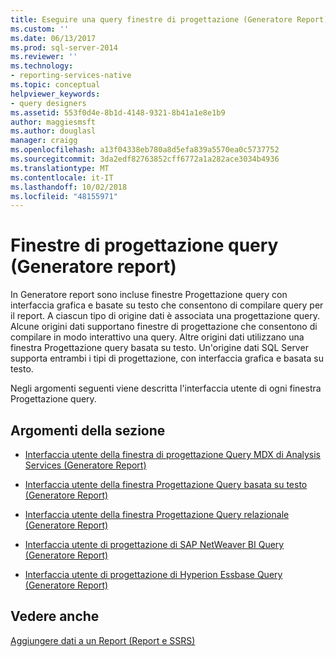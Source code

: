 ```yaml
---
title: Eseguire una query finestre di progettazione (Generatore Report) | Microsoft Docs
ms.custom: ''
ms.date: 06/13/2017
ms.prod: sql-server-2014
ms.reviewer: ''
ms.technology:
- reporting-services-native
ms.topic: conceptual
helpviewer_keywords:
- query designers
ms.assetid: 553f0d4e-8b1d-4148-9321-8b41a1e8e1b9
author: maggiesmsft
ms.author: douglasl
manager: craigg
ms.openlocfilehash: a13f04338eb780a8d5efa839a5570ea0c5737752
ms.sourcegitcommit: 3da2edf82763852cff6772a1a282ace3034b4936
ms.translationtype: MT
ms.contentlocale: it-IT
ms.lasthandoff: 10/02/2018
ms.locfileid: "48155971"
---
```

# <a name="query-designers-report-builder"></a>Finestre di progettazione query (Generatore report)
  In Generatore report sono incluse finestre Progettazione query con interfaccia grafica e basate su testo che consentono di compilare query per il report. A ciascun tipo di origine dati è associata una progettazione query. Alcune origini dati supportano finestre di progettazione che consentono di compilare in modo interattivo una query. Altre origini dati utilizzano una finestra Progettazione query basata su testo. Un'origine dati SQL Server supporta entrambi i tipi di progettazione, con interfaccia grafica e basata su testo.  
  
 Negli argomenti seguenti viene descritta l'interfaccia utente di ogni finestra Progettazione query.  
  
## <a name="in-this-section"></a>Argomenti della sezione  
  
-   [Interfaccia utente della finestra di progettazione Query MDX di Analysis Services &#40;Generatore Report&#41;](../../2014/reporting-services/analysis-services-mdx-query-designer-user-interface-report-builder.md)  
  
-   [Interfaccia utente della finestra Progettazione Query basata su testo &#40;Generatore Report&#41;](report-data/text-based-query-designer-user-interface-report-builder.md)  
  
-   [Interfaccia utente della finestra Progettazione Query relazionale &#40;Generatore Report&#41;](report-data/relational-query-designer-user-interface-report-builder.md)  
  
-   [Interfaccia utente di progettazione di SAP NetWeaver BI Query &#40;Generatore Report&#41;](../../2014/reporting-services/sap-netweaver-bi-query-designer-user-interface-report-builder.md)  
  
-   [Interfaccia utente di progettazione di Hyperion Essbase Query &#40;Generatore Report&#41;](../../2014/reporting-services/hyperion-essbase-query-designer-user-interface-report-builder.md)  
  
## <a name="see-also"></a>Vedere anche  
 [Aggiungere dati a un Report &#40;Report e SSRS&#41;](report-data/report-datasets-ssrs.md)  
  
  
